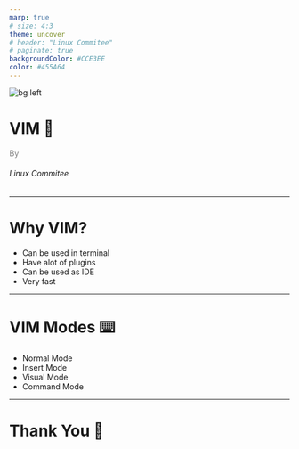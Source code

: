 ```yaml
---
marp: true
# size: 4:3
theme: uncover
# header: "Linux Commitee"
# paginate: true
backgroundColor: #CCE3EE
color: #455A64
---
```


![bg left ](./imgs/tux.png)

# <!--fit--> VIM :rocket:

<span style="color:grey"><span>By</span><br><h6>Linux Commitee</h6>

---

# Why VIM?

- Can be used in terminal
- Have alot of plugins
- Can be used as IDE
- Very fast

---

# VIM Modes :keyboard:

- Normal Mode
- Insert Mode
- Visual Mode
- Command Mode

---

# Thank You :wave:
